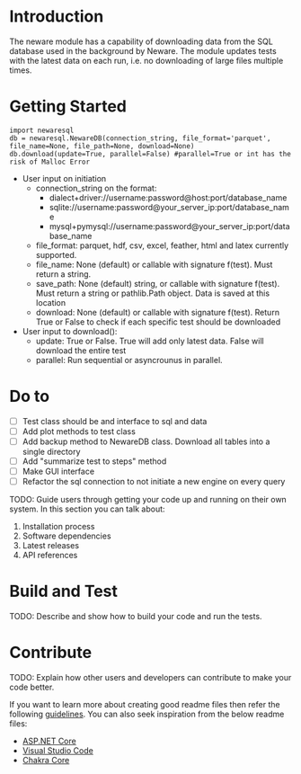 # Introduction 
The neware module has a capability of downloading data from the SQL database used in the background by Neware. The module updates tests with the latest data on each run, i.e. no downloading of large files multiple times.

# Getting Started
```
import newaresql
db = newaresql.NewareDB(connection_string, file_format='parquet', file_name=None, file_path=None, download=None)
db.download(update=True, parallel=False) #parallel=True or int has the risk of Malloc Error
```
* User input on initiation
    * connection_string on the format:
      * dialect+driver://username:password@host:port/database_name
      * sqlite://username:password@your_server_ip:port/database_name
      * mysql+pymysql://username:password@your_server_ip:port/database_name
    * file_format: parquet, hdf, csv, excel, feather, html and latex currently supported. 
    * file_name: None (default) or callable with signature f(test). Must return a string. 
    * save_path: None (default) string, or callable with signature f(test). Must return a string or pathlib.Path object. Data is saved at this location
    * download: None (default) or callable with signature f(test). Return True or False to check if each specific test should be downloaded
* User input to download():
    * update: True or False. True will add only latest data. False will download the entire test
    * parallel: Run sequential or asyncrounus in parallel. 

# Do to
 - [ ] Test class should be and interface to sql and data
 - [ ] Add plot methods to test class
 - [ ] Add backup method to NewareDB class. Download all tables into a single directory
 - [ ] Add "summarize test to steps" method
 - [ ] Make GUI interface
 - [ ] Refactor the sql connection to not initiate a new engine on every query

TODO: Guide users through getting your code up and running on their own system. In this section you can talk about:
1.	Installation process
2.	Software dependencies
3.	Latest releases
4.	API references

# Build and Test
TODO: Describe and show how to build your code and run the tests. 

# Contribute
TODO: Explain how other users and developers can contribute to make your code better. 

If you want to learn more about creating good readme files then refer the following [guidelines](https://docs.microsoft.com/en-us/azure/devops/repos/git/create-a-readme?view=azure-devops). You can also seek inspiration from the below readme files:
- [ASP.NET Core](https://github.com/aspnet/Home)
- [Visual Studio Code](https://github.com/Microsoft/vscode)
- [Chakra Core](https://github.com/Microsoft/ChakraCore)
